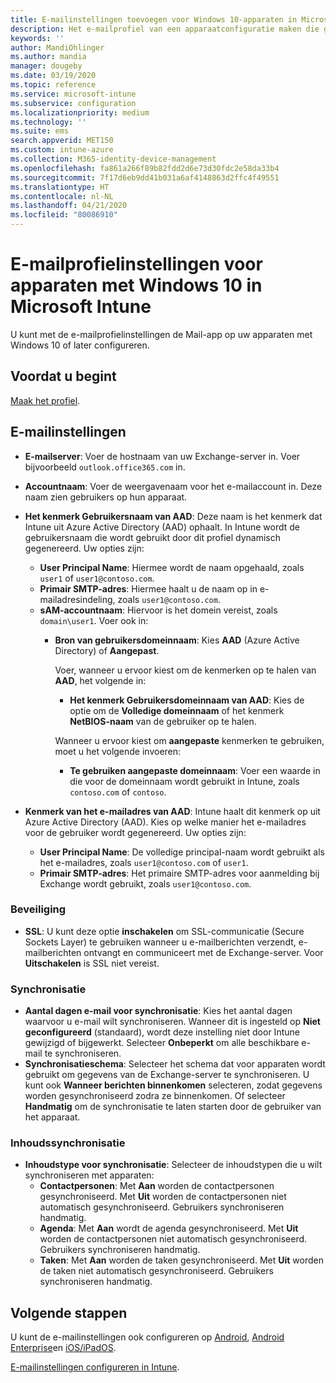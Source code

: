 ```yaml
---
title: E-mailinstellingen toevoegen voor Windows 10-apparaten in Microsoft Intune - Azure | Microsoft Docs
description: Het e-mailprofiel van een apparaatconfiguratie maken die gebruikmaakt van Exchange-servers en kenmerken ophaalt uit Azure Active Directory. U kunt ook SSL inschakelen en e-mail en schema's synchroniseren op Windows 10-apparaten met behulp van Microsoft Intune.
keywords: ''
author: MandiOhlinger
ms.author: mandia
manager: dougeby
ms.date: 03/19/2020
ms.topic: reference
ms.service: microsoft-intune
ms.subservice: configuration
ms.localizationpriority: medium
ms.technology: ''
ms.suite: ems
search.appverid: MET150
ms.custom: intune-azure
ms.collection: M365-identity-device-management
ms.openlocfilehash: fa861a266f89b82fdd2d6e73d30fdc2e58da33b4
ms.sourcegitcommit: 7f17d6eb9dd41b031a6af4148863d2ffc4f49551
ms.translationtype: HT
ms.contentlocale: nl-NL
ms.lasthandoff: 04/21/2020
ms.locfileid: "80086910"
---
```

# <a name="email-profile-settings-for-devices-running-windows-10-in-microsoft-intune"></a>E-mailprofielinstellingen voor apparaten met Windows 10 in Microsoft Intune

U kunt met de e-mailprofielinstellingen de Mail-app op uw apparaten met Windows 10 of later configureren.

## <a name="before-you-begin"></a>Voordat u begint

[Maak het profiel](email-settings-configure.md).

## <a name="email-settings"></a>E-mailinstellingen

- **E-mailserver**: Voer de hostnaam van uw Exchange-server in. Voer bijvoorbeeld `outlook.office365.com` in.
- **Accountnaam**: Voer de weergavenaam voor het e-mailaccount in. Deze naam zien gebruikers op hun apparaat.
- **Het kenmerk Gebruikersnaam van AAD**: Deze naam is het kenmerk dat Intune uit Azure Active Directory (AAD) ophaalt. In Intune wordt de gebruikersnaam die wordt gebruikt door dit profiel dynamisch gegenereerd. Uw opties zijn:
  - **User Principal Name**: Hiermee wordt de naam opgehaald, zoals `user1` of `user1@contoso.com`.
  - **Primair SMTP-adres**: Hiermee haalt u de naam op in e-mailadresindeling, zoals `user1@contoso.com`.
  - **sAM-accountnaam**: Hiervoor is het domein vereist, zoals `domain\user1`. Voer ook in:  
    - **Bron van gebruikersdomeinnaam**: Kies **AAD** (Azure Active Directory) of **Aangepast**.

      Voer, wanneer u ervoor kiest om de kenmerken op te halen van **AAD**, het volgende in:
      - **Het kenmerk Gebruikersdomeinnaam van AAD**: Kies de optie om de **Volledige domeinnaam** of het kenmerk **NetBIOS-naam** van de gebruiker op te halen.

      Wanneer u ervoor kiest om **aangepaste** kenmerken te gebruiken, moet u het volgende invoeren:
      - **Te gebruiken aangepaste domeinnaam**: Voer een waarde in die voor de domeinnaam wordt gebruikt in Intune, zoals `contoso.com` of `contoso`.

- **Kenmerk van het e-mailadres van AAD**: Intune haalt dit kenmerk op uit Azure Active Directory (AAD). Kies op welke manier het e-mailadres voor de gebruiker wordt gegenereerd. Uw opties zijn:
  - **User Principal Name**: De volledige principal-naam wordt gebruikt als het e-mailadres, zoals `user1@contoso.com` of `user1`.
  - **Primair SMTP-adres**: Het primaire SMTP-adres voor aanmelding bij Exchange wordt gebruikt, zoals `user1@contoso.com`.

### <a name="security"></a>Beveiliging

- **SSL**: U kunt deze optie **inschakelen** om SSL-communicatie (Secure Sockets Layer) te gebruiken wanneer u e-mailberichten verzendt, e-mailberichten ontvangt en communiceert met de Exchange-server. Voor **Uitschakelen** is SSL niet vereist.

### <a name="synchronization"></a>Synchronisatie

- **Aantal dagen e-mail voor synchronisatie**: Kies het aantal dagen waarvoor u e-mail wilt synchroniseren. Wanneer dit is ingesteld op **Niet geconfigureerd** (standaard), wordt deze instelling niet door Intune gewijzigd of bijgewerkt. Selecteer **Onbeperkt** om alle beschikbare e-mail te synchroniseren.
- **Synchronisatieschema**: Selecteer het schema dat voor apparaten wordt gebruikt om gegevens van de Exchange-server te synchroniseren. U kunt ook **Wanneer berichten binnenkomen** selecteren, zodat gegevens worden gesynchroniseerd zodra ze binnenkomen. Of selecteer **Handmatig** om de synchronisatie te laten starten door de gebruiker van het apparaat.

### <a name="content-sync"></a>Inhoudssynchronisatie

- **Inhoudstype voor synchronisatie**: Selecteer de inhoudstypen die u wilt synchroniseren met apparaten:
  - **Contactpersonen**: Met **Aan** worden de contactpersonen gesynchroniseerd. Met **Uit** worden de contactpersonen niet automatisch gesynchroniseerd. Gebruikers synchroniseren handmatig.
  - **Agenda**: Met **Aan** wordt de agenda gesynchroniseerd. Met **Uit** worden de contactpersonen niet automatisch gesynchroniseerd. Gebruikers synchroniseren handmatig.
  - **Taken**: Met **Aan** worden de taken gesynchroniseerd. Met **Uit** worden de taken niet automatisch gesynchroniseerd. Gebruikers synchroniseren handmatig.

## <a name="next-steps"></a>Volgende stappen

U kunt de e-mailinstellingen ook configureren op [Android](email-settings-android.md), [Android Enterprise](email-settings-android-enterprise.md)en [iOS/iPadOS](email-settings-ios.md). 

[E-mailinstellingen configureren in Intune](email-settings-configure.md).
